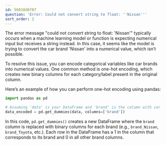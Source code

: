 ```yaml
---
id: 56018d6f07
question: 'Error: Could not convert string to float: ''Nissan'''
sort_order: 2
---
```


The error message "could not convert string to float: 'Nissan'" typically occurs when a machine learning model or function is expecting numerical input but receives a string instead. In this case, it seems like the model is trying to convert the car brand 'Nissan' into a numerical value, which isn’t possible.

To resolve this issue, you can encode categorical variables like car brands into numerical values. One common method is one-hot encoding, which creates new binary columns for each category/label present in the original column.

Here’s an example of how you can perform one-hot encoding using pandas:

```python
import pandas as pd

# Assuming 'data' is your DataFrame and 'brand' is the column with car brands
data_encoded = pd.get_dummies(data, columns=['brand'])
```

In this code, `pd.get_dummies()` creates a new DataFrame where the `brand` column is replaced with binary columns for each brand (e.g., `brand_Nissan`, `brand_Toyota`, etc.). Each row in the DataFrame has a 1 in the column that corresponds to its brand and 0 in all other brand columns.